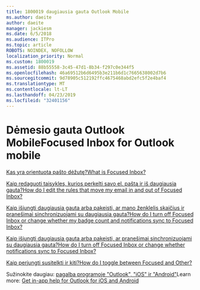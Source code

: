 ```yaml
---
title: 1800019 daugiausia gauta Outlook Mobile
ms.author: daeite
author: daeite
manager: jackiesm
ms.date: 6/5/2018
ms.audience: ITPro
ms.topic: article
ROBOTS: NOINDEX, NOFOLLOW
localization_priority: Normal
ms.custom: 1800019
ms.assetid: 88b55558-3c45-47d1-8b34-f297c0e344f5
ms.openlocfilehash: 46a69512b6d6495b3e211b6d1c7665638002d7b6
ms.sourcegitcommit: 9d78905c512192ffc4675468abd2efc5f2e4baf4
ms.translationtype: MT
ms.contentlocale: lt-LT
ms.lasthandoff: 04/23/2019
ms.locfileid: "32401156"
---
```

# <a name="focused-inbox-for-outlook-mobile"></a><span data-ttu-id="4e49e-102">Dėmesio gauta Outlook Mobile</span><span class="sxs-lookup"><span data-stu-id="4e49e-102">Focused Inbox for Outlook mobile</span></span>

[<span data-ttu-id="4e49e-103">Kas yra orientuota pašto dėžutę?</span><span class="sxs-lookup"><span data-stu-id="4e49e-103">What is Focused Inbox?</span></span>](https://go.microsoft.com/fwlink/p/?linkid=2001915&amp;clcid=0x409)
  
[<span data-ttu-id="4e49e-104">Kaip redaguoti taisykles, kurios perkelti savo el. paštą ir iš daugiausia gauta?</span><span class="sxs-lookup"><span data-stu-id="4e49e-104">How do I edit the rules that move my email in and out of Focused Inbox?</span></span>](https://go.microsoft.com/fwlink/p/?linkid=2002210&amp;clcid=0x409)
  
[<span data-ttu-id="4e49e-105">Kaip išjungti daugiausia gauta arba pakeisti, ar mano ženklelis skaičius ir pranešimai sinchronizuojami su daugiausia gauta?</span><span class="sxs-lookup"><span data-stu-id="4e49e-105">How do I turn off Focused Inbox or change whether my badge count and notifications sync to Focused Inbox?</span></span>](https://go.microsoft.com/fwlink/p/?linkid=2001916&amp;clcid=0x409)
  
[<span data-ttu-id="4e49e-106">Kaip išjungti daugiausia gauta arba pakeisti, ar pranešimai sinchronizuojami su daugiausia gauta?</span><span class="sxs-lookup"><span data-stu-id="4e49e-106">How do I turn off Focused Inbox or change whether notifications sync to Focused Inbox?</span></span>](https://go.microsoft.com/fwlink/p/?linkid=2001917&amp;clcid=0x409)
  
[<span data-ttu-id="4e49e-107">Kaip perjungti susitelkti ir kiti?</span><span class="sxs-lookup"><span data-stu-id="4e49e-107">How do I toggle between Focused and Other?</span></span>](https://go.microsoft.com/fwlink/p/?linkid=2002211&amp;clcid=0x409)
  
<span data-ttu-id="4e49e-108">Sužinokite daugiau: [pagalba programoje "Outlook", "iOS" ir "Android"](https://go.microsoft.com/fwlink/p/?linkid=2001918&amp;clcid=0x409)</span><span class="sxs-lookup"><span data-stu-id="4e49e-108">Learn more: [Get in-app help for Outlook for iOS and Android](https://go.microsoft.com/fwlink/p/?linkid=2001918&amp;clcid=0x409)</span></span>
  

